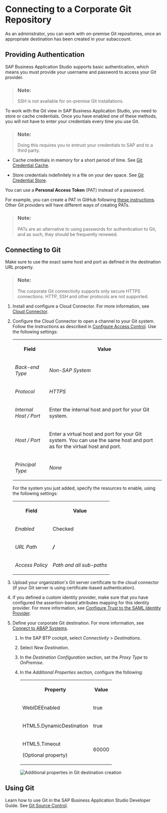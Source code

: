 <!-- loiod54ddfc1bc4f45b19dabfa0950799685 -->

# Connecting to a Corporate Git Repository

As an administrator, you can work with on-premise Git repositories, once an appropriate destination has been created in your subaccount.



<a name="loiod54ddfc1bc4f45b19dabfa0950799685__section_rml_hxl_tnb"/>

## Providing Authentication

SAP Business Application Studio supports basic authentication, which means you must provide your username and password to access your Git provider.

> ### Note:  
> SSH is not available for on-premise Git installations.

To work with the Git view in SAP Business Application Studio, you need to store or cache credentials. Once you have enabled one of these methods, you will not have to enter your credentials every time you use Git.

> ### Note:  
> Doing this requires you to entrust your credentials to SAP and to a third party.

-   Cache credentials in memory for a short period of time. See [Git Credential Cache](https://git-scm.com/docs/git-credential-cache).

-   Store credentials indefinitely in a file on your dev space. See [Git Credential Store](https://git-scm.com/docs/git-credential-store).


You can use a **Personal Access Token** \(PAT\) instead of a password.

For example, you can create a PAT in GitHub following [these instructions](http://help.sap.com/disclaimer?site=https://docs.github.com/en/github/authenticating-to-github/creating-a-personal-access-token). Other Git providers will have different ways of creating PATs.

> ### Note:  
> PATs are an alternative to using passwords for authentication to Git, and as such, they should be frequently renewed.



<a name="loiod54ddfc1bc4f45b19dabfa0950799685__section_ysr_hxl_tnb"/>

## Connecting to Git

Make sure to use the exact same host and port as defined in the destination URL property.

> ### Note:  
> The corporate Git connectivity supports only secure HTTPS connections. HTTP, SSH and other protocols are not supported.

1.  Install and configure a Cloud Connector. For more information, see [Cloud Connector](https://help.sap.com/viewer/cca91383641e40ffbe03bdc78f00f681/Cloud/en-US/e6c7616abb5710148cfcf3e75d96d596.html).

2.  Configure the Cloud Connector to open a channel to your Git system. Follow the instructions as described in [Configure Access Control](https://help.sap.com/viewer/cca91383641e40ffbe03bdc78f00f681/Cloud/en-US/f42fe4471d6a4a5fb09b7f3bb83c66a4.html). Use the following settings:


    <table>
    <tr>
    <th>

    Field


    
    </th>
    <th>

    Value


    
    </th>
    </tr>
    <tr>
    <td>

     *Back-end Type* 


    
    </td>
    <td>

     *Non-SAP System* 


    
    </td>
    </tr>
    <tr>
    <td>

    *Protocol*


    
    </td>
    <td>

     *HTTPS* 


    
    </td>
    </tr>
    <tr>
    <td>

     *Internal Host / Port* 


    
    </td>
    <td>

    Enter the internal host and port for your Git system.


    
    </td>
    </tr>
    <tr>
    <td>

     *Host / Port* 


    
    </td>
    <td>

    Enter a virtual host and port for your Git system. You can use the same host and port as for the virtual host and port.


    
    </td>
    </tr>
    <tr>
    <td>

     *Principal Type* 


    
    </td>
    <td>

     *None* 


    
    </td>
    </tr>
    </table>
    
    For the system you just added, specify the resources to enable, using the following settings:


    <table>
    <tr>
    <th>

    Field


    
    </th>
    <th>

    Value


    
    </th>
    </tr>
    <tr>
    <td>

     *Enabled* 


    
    </td>
    <td>

    Checked


    
    </td>
    </tr>
    <tr>
    <td>

     *URL Path* 


    
    </td>
    <td>

     ***/*** 


    
    </td>
    </tr>
    <tr>
    <td>

     *Access Policy* 


    
    </td>
    <td>

     *Path and all sub-paths* 


    
    </td>
    </tr>
    </table>
    
3.  Upload your organization's Git server certificate to the cloud connector \(if your Git server is using certificate-based authentication\).
4.  If you defined a custom identity provider, make sure that you have configured the assertion-based attributes mapping for this identity provider. For more information, see [Configure Trust to the SAML Identity Provider](https://help.sap.com/viewer/65de2977205c403bbc107264b8eccf4b/Cloud/en-US/dc618538d97610148155d97dcd123c24.html#loiob6cfc4bb4bff4ace90afc71b0962fcb5).
5.  Define your corporate Git destination. For more information, see [Connect to ABAP Systems](https://help.sap.com/viewer/825270ffffe74d9f988a0f0066ad59f0/CF/en-US/5c3debce758a470e8342161457fd6f70.html).
    1.  In the SAP BTP cockpit, select *Connectivity* \> *Destinations*.
    2.  Select *New Destination*.
    3.  In the *Destination Configuration* section, set the *Proxy Type* to *OnPremise*.
    4.  In the *Additional Properties* section, configure the following:


        <table>
        <tr>
        <th>

        Property


        
        </th>
        <th>

        Value


        
        </th>
        </tr>
        <tr>
        <td>

        WebIDEEnabled


        
        </td>
        <td>

        true


        
        </td>
        </tr>
        <tr>
        <td>

        HTML5.DynamicDestination


        
        </td>
        <td>

        true


        
        </td>
        </tr>
        <tr>
        <td>

        HTML5.Timeout

        \(Optional property\)


        
        </td>
        <td>

        60000


        
        </td>
        </tr>
        </table>
        
        ![Additional properties in Git destination creation](images/Create_destination_for_Git_328ecee.png)




<a name="loiod54ddfc1bc4f45b19dabfa0950799685__section_wtl_mbm_tnb"/>

## Using Git

Learn how to use Git in the SAP Business Application Studio Developer Guide. See [Git Source Control](Git_Source_Control_9689c07.md).

